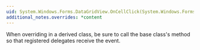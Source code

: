 ```yaml
---
uid: System.Windows.Forms.DataGridView.OnCellClick(System.Windows.Forms.DataGridViewCellEventArgs)
additional_notes.overrides: *content
---
```


<p>When overriding <xref href="System.Windows.Forms.DataGridView.OnCellClick(System.Windows.Forms.DataGridViewCellEventArgs)"></xref> in a derived class, be sure to call the base class's <xref href="System.Windows.Forms.DataGridView.OnCellClick(System.Windows.Forms.DataGridViewCellEventArgs)"></xref> method so that registered delegates receive the event.</p>


